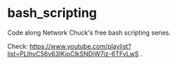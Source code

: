 # bash_scripting

Code along Network Chuck's free bash scripting series.

Check: https://www.youtube.com/playlist?list=PLIhvC56v63IKioClkSNDjW7iz-6TFvLwS .